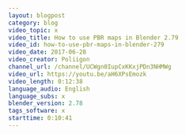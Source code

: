 ```yaml
---
layout: blogpost
category: blog
video_topic: x
video_title: How to use PBR maps in Blender 2.79
video_id: how-to-use-pbr-maps-in-blender-279
video_date: 2017-06-28
video_creator: Poliigon
channel_url: /channel/UCWgn0IupCxKKxjPDn3NHMWg
video_url: https://youtu.be/aH6XPsEmozk
video_length: 0:12:38
language_audio: English
language_subs: x
blender_version: 2.78
tags_software: x
starttime: 0:10:41
---
```

